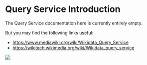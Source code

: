 # Query Service Introduction

The Query Service documentation here is currently entirely empty.

But you may find the following links useful:

- <https://www.mediawiki.org/wiki/Wikidata_Query_Service>
- <https://wikitech.wikimedia.org/wiki/Wikidata_query_service>

![](https://upload.wikimedia.org/wikipedia/labs/4/47/Wikidata_Query_Service_components.svg)
